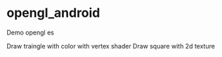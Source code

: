 # opengl_android
Demo opengl es

Draw traingle with color with vertex shader
Draw square with 2d texture
